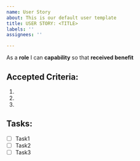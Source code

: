```yaml
---
name: User Story
about: This is our default user template
title: USER STORY: <TITLE>
labels: ''
assignees: ''

---
```


As a **role** I can **capability** so that **received benefit**

## Accepted Criteria:
1. 
2. 
3. 

## Tasks: 
- [ ] Task1
- [ ] Task2
- [ ] Task3

